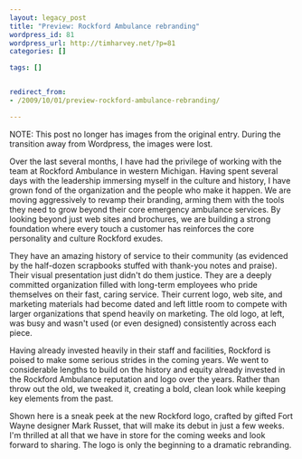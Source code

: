 ```yaml
---
layout: legacy_post
title: "Preview: Rockford Ambulance rebranding"
wordpress_id: 81
wordpress_url: http://timharvey.net/?p=81
categories: []

tags: []


redirect_from:
- /2009/10/01/preview-rockford-ambulance-rebranding/

---
```


NOTE: This post no longer has images from the original entry. During the transition away from Wordpress, the images were lost.

Over the last several months, I have had the privilege of working with the team at Rockford Ambulance in western Michigan. Having spent several days with the leadership immersing myself in the culture and history, I have grown fond of the organization and the people who make it happen. We are moving aggressively to revamp their branding, arming them with the tools they need to grow beyond their core emergency ambulance services. By looking beyond just web sites and brochures, we are building a strong foundation where every touch a customer has reinforces the core personality and culture Rockford exudes.

They have an amazing history of service to their community (as evidenced by the half-dozen scrapbooks stuffed with thank-you notes and praise). Their visual presentation just didn't do them justice. They are a deeply committed organization filled with long-term employees who pride themselves on their fast, caring service. Their current logo, web site, and marketing materials had become dated and left little room to compete with larger organizations that spend heavily on marketing. The old logo, at left, was busy and wasn't used (or even designed) consistently across each piece.

Having already invested heavily in their staff and facilities, Rockford is poised to make some serious strides in the coming years. We went to considerable lengths to build on the history and equity already invested in the Rockford Ambulance reputation and logo over the years. Rather than throw out the old, we tweaked it, creating a bold, clean look while keeping key elements from the past.

Shown here is a sneak peek at the new Rockford logo, crafted by gifted Fort Wayne designer Mark Russet, that will make its debut in just a few weeks. I'm thrilled at all that we have in store for the coming weeks and look forward to sharing. The logo is only the beginning to a dramatic rebranding.
